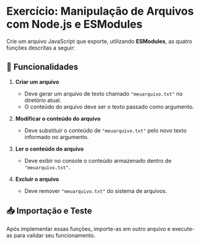 # Exercício: Manipulação de Arquivos com Node.js e ESModules  

Crie um arquivo JavaScript que exporte, utilizando **ESModules**, as quatro funções descritas a seguir:  

## 📌 Funcionalidades  

1. **Criar um arquivo**  
   - Deve gerar um arquivo de texto chamado `"meuarquivo.txt"` no diretório atual.  
   - O conteúdo do arquivo deve ser o texto passado como argumento.  

2. **Modificar o conteúdo do arquivo**  
   - Deve substituir o conteúdo de `"meuarquivo.txt"` pelo novo texto informado no argumento.  

3. **Ler o conteúdo do arquivo**  
   - Deve exibir no console o conteúdo armazenado dentro de `"meuarquivo.txt"`.  

4. **Excluir o arquivo**  
   - Deve remover `"meuarquivo.txt"` do sistema de arquivos.  

## 📥 Importação e Teste  
Após implementar essas funções, importe-as em outro arquivo e execute-as para validar seu funcionamento.  

